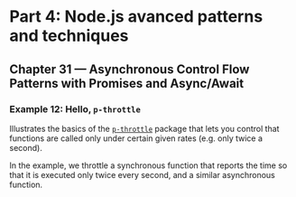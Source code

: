 # Part 4: Node.js avanced patterns and techniques
## Chapter 31 &mdash; Asynchronous Control Flow Patterns with Promises and Async/Await
### Example 12: Hello, `p-throttle`
Illustrates the basics of the [`p-throttle`](https://www.npmjs.com/package/p-throttle) package that lets you control that functions are called only under certain given rates (e.g. only twice a second).

In the example, we throttle a synchronous function that reports the time so that it is executed only twice every second, and a similar asynchronous function.